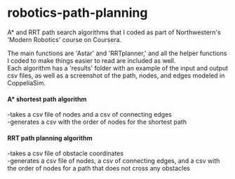 # robotics-path-planning
A* and RRT path search algorithms that I coded as part of Northwestern's 'Modern Robotics' course on Coursera.

The main functions are 'Astar' and 'RRTplanner,' and all the helper functions I coded to make things easier to read are included as well.  
Each algorithm has a 'results' folder with an example of the input and output csv files, as well as a screenshot of the path, nodes, and edges modeled in CoppeliaSim.

#### A* shortest path algorithm
-takes a csv file of nodes and a csv of connecting edges  
-generates a csv with the order of nodes for the shortest path

#### RRT path planning algorithm
-takes a csv file of obstacle coordinates  
-generates a csv file of nodes, a csv of connecting edges, and a csv with the order of nodes for a path that does not cross any obstacles
